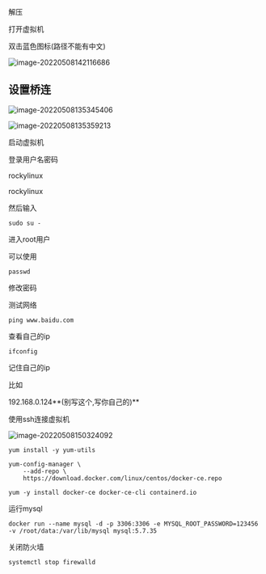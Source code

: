 解压

打开虚拟机

双击蓝色图标(路径不能有中文)

![image-20220508142116686](image-20220508142116686.png)

## 设置桥连

![image-20220508135345406](image-20220508135345406.png)

![image-20220508135359213](image-20220508135359213.png)

启动虚拟机

登录用户名密码

rockylinux

rockylinux

然后输入

```
sudo su -
```

进入root用户

可以使用

```
passwd
```

修改密码

测试网络

```
ping www.baidu.com
```

查看自己的ip

```
ifconfig
```

记住自己的ip

比如

192.168.0.124**(别写这个,写你自己的)**

使用ssh连接虚拟机

![image-20220508150324092](image-20220508150324092.png)



```
yum install -y yum-utils
```

```
yum-config-manager \
    --add-repo \
    https://download.docker.com/linux/centos/docker-ce.repo
```



```
yum -y install docker-ce docker-ce-cli containerd.io
```



运行mysql

```
docker run --name mysql -d -p 3306:3306 -e MYSQL_ROOT_PASSWORD=123456 -v /root/data:/var/lib/mysql mysql:5.7.35
```

关闭防火墙

```
systemctl stop firewalld
```









